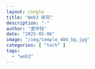 ```yaml
---
layout: single
title: "Web3 研究"
description: "-"
author: "谌中钱"
date: "2025-05-06"
image: "/img/temple_404_bg.jpg"
categories: [ "tech" ]
tags:
  - "web3"
---
```


<br />
<br />

<!-- @import "[TOC]" {cmd="toc" depthFrom=1 depthTo=6} -->

<!-- code_chunk_output -->



<!-- /code_chunk_output -->

